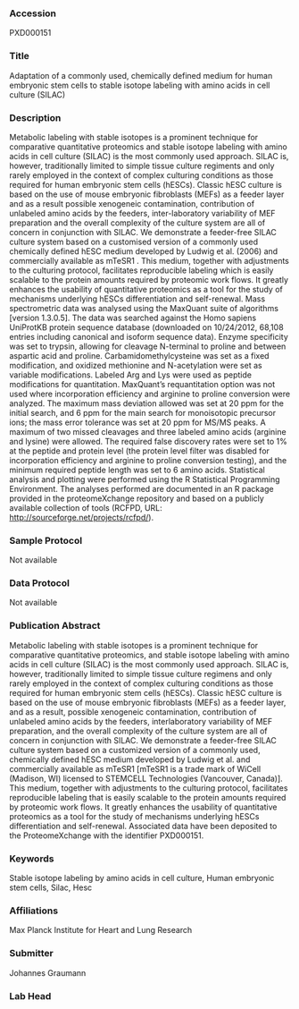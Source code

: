 ### Accession
PXD000151

### Title
Adaptation of a commonly used, chemically defined medium for human embryonic stem cells to stable isotope labeling with amino acids in cell culture (SILAC)

### Description
Metabolic labeling with stable isotopes is a prominent technique for comparative quantitative proteomics and stable isotope labeling with amino acids in cell culture (SILAC)  is the most commonly used approach. SILAC is, however, traditionally limited to simple tissue culture regiments and only rarely employed in the context of complex culturing conditions as those required for human embryonic stem cells (hESCs). Classic hESC culture is based on the use of mouse embryonic fibroblasts (MEFs) as a feeder layer and as a result possible xenogeneic contamination, contribution of unlabeled amino acids by the feeders, inter-laboratory variability of MEF preparation and the overall complexity of the culture system are all of concern in conjunction with SILAC. We demonstrate a feeder-free SILAC culture system based on a customised version of a commonly used chemically defined hESC medium developed by Ludwig et al. (2006) and commercially available as mTeSR1 . This medium, together with adjustments to the culturing protocol, facilitates reproducible labeling which is easily scalable to the protein amounts required by proteomic work flows. It greatly enhances the usability of quantitative proteomics as a tool for the study of mechanisms underlying hESCs differentiation and self-renewal. Mass spectrometric data was analysed using the MaxQuant suite of algorithms [version 1.3.0.5]. The data was searched against the Homo sapiens UniProtKB protein sequence database (downloaded on 10/24/2012, 68,108 entries including canonical and isoform sequence data). Enzyme specificity was set to trypsin, allowing for cleavage N-terminal to proline and between aspartic acid and proline. Carbamidomethylcysteine was set as a fixed modification, and oxidized methionine and N-acetylation were set as variable modifications. Labeled Arg and Lys were used as peptide modifications for quantitation. MaxQuant’s requantitation option was not used where incorporation efficiency and arginine to proline conversion were analyzed. The maximum mass deviation allowed was set at 20 ppm for the initial search, and 6 ppm for the main search for monoisotopic precursor ions; the mass error tolerance was set at 20 ppm for MS/MS peaks. A maximum of two missed cleavages and three labeled amino acids (arginine and lysine) were allowed. The required false discovery rates were set to 1% at the peptide and protein level (the protein level filter was disabled for incorporation efficiency and arginine to proline conversion testing), and the minimum required peptide length was set to 6 amino acids. Statistical analysis and plotting were performed using the R Statistical Programming Environment. The analyses performed are documented in an R package provided in the proteomeXchange repository and based on a publicly available collection of tools (RCFPD, URL: http://sourceforge.net/projects/rcfpd/).

### Sample Protocol
Not available

### Data Protocol
Not available

### Publication Abstract
Metabolic labeling with stable isotopes is a prominent technique for comparative quantitative proteomics, and stable isotope labeling with amino acids in cell culture (SILAC) is the most commonly used approach. SILAC is, however, traditionally limited to simple tissue culture regimens and only rarely employed in the context of complex culturing conditions as those required for human embryonic stem cells (hESCs). Classic hESC culture is based on the use of mouse embryonic fibroblasts (MEFs) as a feeder layer, and as a result, possible xenogeneic contamination, contribution of unlabeled amino acids by the feeders, interlaboratory variability of MEF preparation, and the overall complexity of the culture system are all of concern in conjunction with SILAC. We demonstrate a feeder-free SILAC culture system based on a customized version of a commonly used, chemically defined hESC medium developed by Ludwig et al. and commercially available as mTeSR1 [mTeSR1 is a trade mark of WiCell (Madison, WI) licensed to STEMCELL Technologies (Vancouver, Canada)]. This medium, together with adjustments to the culturing protocol, facilitates reproducible labeling that is easily scalable to the protein amounts required by proteomic work flows. It greatly enhances the usability of quantitative proteomics as a tool for the study of mechanisms underlying hESCs differentiation and self-renewal. Associated data have been deposited to the ProteomeXchange with the identifier PXD000151.

### Keywords
Stable isotope labeling by amino acids in cell culture, Human embryonic stem cells, Silac, Hesc

### Affiliations
Max Planck Institute for Heart and Lung Research

### Submitter
Johannes Graumann

### Lab Head


